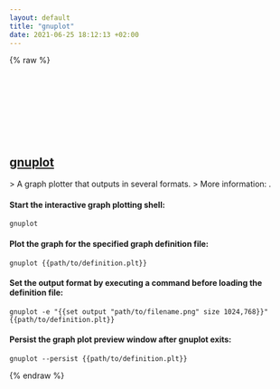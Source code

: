 ```yaml
---
layout: default
title: "gnuplot"
date: 2021-06-25 18:12:13 +02:00
---
```

{% raw %}
<h2 id="gnuplot">
  <a href="/en/common/gnuplot.html">gnuplot</a> <a href="#gnuplot"><svg class="icon">
    <use href="/assets/images/unicode_sprite.svg#link" />
  </svg></a>
</h2>
> A graph plotter that outputs in several formats.
> More information: <http://www.gnuplot.info/>.

#### Start the interactive graph plotting shell:
```shell
gnuplot
```
#### Plot the graph for the specified graph definition file:
```shell
gnuplot {{path/to/definition.plt}}
```
#### Set the output format by executing a command before loading the definition file:
```shell
gnuplot -e "{{set output "path/to/filename.png" size 1024,768}}" {{path/to/definition.plt}}
```
#### Persist the graph plot preview window after gnuplot exits:
```shell
gnuplot --persist {{path/to/definition.plt}}
```
{% endraw %}